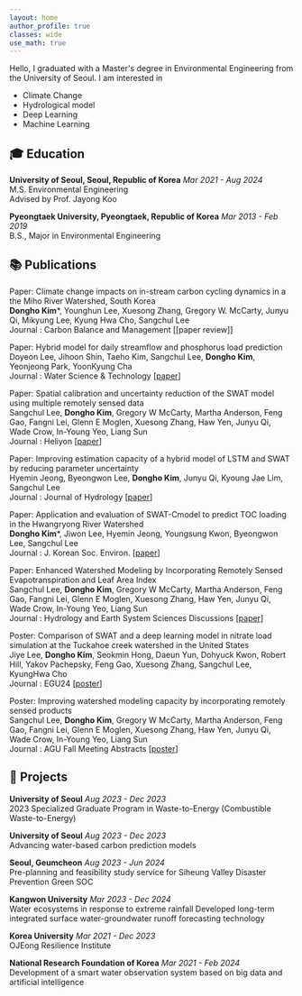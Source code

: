 ```yaml
---
layout: home
author_profile: true
classes: wide
use_math: true
---
```


Hello,  I graduated with a Master's degree in Environmental Engineering from the University of Seoul. I am interested in

- Climate Change
- Hydrological model
- Deep Learning
- Machine Learning

## 🎓 Education

**University of Seoul, Seoul, Republic of Korea** *Mar 2021 - Aug 2024*  
M.S. Environmental Engineering  
Advised by Prof. Jayong Koo

**Pyeongtaek University, Pyeongtaek, Republic of Korea** *Mar 2013 - Feb 2019*  
B.S., Major in Environmental Engineering

## 📚 Publications  

Paper: Climate change impacts on in-stream carbon cycling dynamics in a the Miho River Watershed, South Korea <br>
**Dongho Kim***, Younghun Lee, Xuesong Zhang, Gregory W. McCarty, Junyu Qi, Mikyung Lee, Kyung Hwa Cho, Sangchul Lee <br>
Journal : Carbon Balance and Management [[paper review]]

Paper: Hybrid model for daily streamflow and phosphorus load prediction <br>
Doyeon Lee, Jihoon Shin, Taeho Kim, Sangchul Lee, **Dongho Kim**, Yeonjeong Park, YoonKyung Cha <br>
Journal : Water Science & Technology [[paper](https://iwaponline.com/wst/article/88/4/975/96722/Hybrid-model-for-daily-streamflow-and-phosphorus)]

Paper: Spatial calibration and uncertainty reduction of the SWAT model using multiple remotely sensed data <br>
Sangchul Lee, **Dongho Kim**, Gregory W McCarty, Martha Anderson, Feng Gao, Fangni Lei, Glenn E Moglen, Xuesong Zhang, Haw Yen, Junyu Qi, Wade Crow, In-Young Yeo, Liang Sun <br>
Journal : Heliyon [[paper](https://www.cell.com/heliyon/fulltext/S2405-8440(24)06954-8)]

Paper: Improving estimation capacity of a hybrid model of LSTM and SWAT by reducing parameter uncertainty <br>
Hyemin Jeong, Byeongwon Lee, **Dongho Kim**, Junyu Qi, Kyoung Jae Lim, Sangchul Lee <br>
Journal : Journal of Hydrology [[paper](https://www.sciencedirect.com/science/article/abs/pii/S0022169424003366)]

Paper: Application and evaluation of SWAT-Cmodel to predict TOC loading in the Hwangryong River Watershed <br>
**Dongho Kim***, Jiwon Lee, Hyemin Jeong, Youngsung Kwon, Byeongwon Lee, Sangchul Lee <br>
Journal : J. Korean Soc. Environ. [[paper](https://hess.copernicus.org/preprints/hess-2022-187/hess-2022-187.pdf)]

Paper: Enhanced Watershed Modeling by Incorporating Remotely Sensed Evapotranspiration and Leaf Area Index <br>
Sangchul Lee, **Dongho Kim**, Gregory W McCarty, Martha Anderson, Feng Gao, Fangni Lei, Glenn E Moglen, Xuesong Zhang, Haw Yen, Junyu Qi, Wade Crow, In-Young Yeo, Liang Sun <br>
Journal : Hydrology and Earth System Sciences Discussions [[paper](https://hess.copernicus.org/preprints/hess-2022-187/hess-2022-187.pdf)]

Poster: Comparison of SWAT and a deep learning model in nitrate load simulation at the Tuckahoe creek watershed in the United States <br>
Jiye Lee, **Dongho Kim**, Seokmin Hong, Daeun Yun, Dohyuck Kwon, Robert Hill, Yakov Pachepsky, Feng Gao, Xuesong Zhang, Sangchul Lee, KyungHwa Cho <br>
Journal : EGU24 [[poster](https://meetingorganizer.copernicus.org/EGU24/EGU24-6622.html)]

Poster: Improving watershed modeling capacity by incorporating remotely sensed products <br>
Sangchul Lee, **Dongho Kim**, Gregory W McCarty, Martha Anderson, Feng Gao, Fangni Lei, Glenn E Moglen, Xuesong Zhang, Haw Yen, Junyu Qi, Wade Crow, In-Young Yeo, Liang Sun <br>
Journal : AGU Fall Meeting Abstracts [[poster](https://ui.adsabs.harvard.edu/abs/2022AGUFM.H22B..09L/abstract)]

<!--
-->

## 🎨 Projects

**University of Seoul** *Aug 2023 - Dec 2023*  
2023 Specialized Graduate Program in Waste-to-Energy (Combustible Waste-to-Energy)

**University of Seoul** *Aug 2023 - Dec 2023*  
Advancing water-based carbon prediction models

**Seoul, Geumcheon** *Aug 2023 - Jun 2024*  
Pre-planning and feasibility study service for Siheung Valley Disaster Prevention Green SOC

**Kangwon University** *Mar 2023 - Dec 2024*  
Water ecosystems in response to extreme rainfall Developed long-term integrated surface water-groundwater runoff forecasting technology

**Korea University** *Mar 2021 - Dec 2023*  
OJEong Resilience Institute

**National Research Foundation of Korea** *Mar 2021 - Feb 2024*  
Development of a smart water observation system based on big data and artificial intelligence
